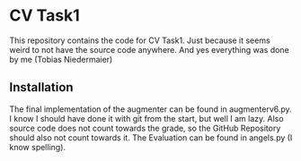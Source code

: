 # CV Task1

This repository contains the code for CV Task1. Just because it seems weird to not have the source code anywhere.
And yes everything was done by me (Tobias Niedermaier)

## Installation

The final implementation of the augmenter can be found in augmenterv6.py. I know I should have done it with git from the start, but well I am lazy. Also source code does not count towards the grade, so the GitHub Repository should also not count towards it.
The Evaluation can be found in angels.py (I know spelling).